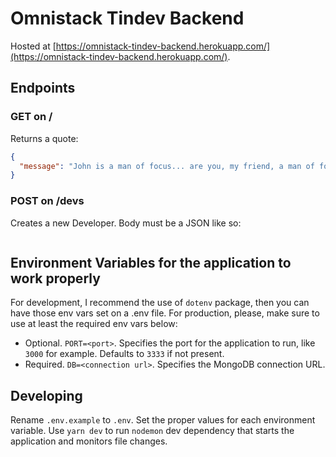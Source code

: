 # Omnistack Tindev Backend

Hosted at [https://omnistack-tindev-backend.herokuapp.com/](https://omnistack-tindev-backend.herokuapp.com/).

## Endpoints

### GET on /
Returns a quote:
```json
{
  "message": "John is a man of focus... are you, my friend, a man of focus?"
}
```

### POST on /devs
Creates a new Developer. Body must be a JSON like so:
```json

```

## Environment Variables for the application to work properly
For development, I recommend the use of `dotenv` package, then you can have those env vars set on a .env file. For production, please, make sure to use at least the required env vars below:

- Optional. `PORT=<port>`. Specifies the port for the application to run, like `3000` for example. Defaults to `3333` if not present.
- Required. `DB=<connection url>`. Specifies the MongoDB connection URL.

## Developing
Rename `.env.example` to `.env`. Set the proper values for each environment variable.
Use `yarn dev` to run `nodemon` dev dependency that starts the application and monitors file changes.
